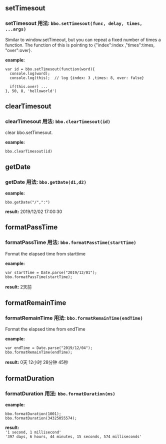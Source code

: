 ## setTimesout 
### setTimesout 用法:  `bbo.setTimesout(func, delay, times, ...args)`
Similar to window.setTimeout, but you can repeat a fixed number of times a function. The function of this is pointing to {"index":index ,"times":times, "over":over}.

**example:** 
```
var id = bbo.setTimesout(function(word){ 
  console.log(word); 
  console.log(this);  // log {index: 3 ,times: 8, over: false} 

  if(this.over) ... 
}, 50, 8, 'helloworld')
```


## clearTimesout 
### clearTimesout  用法:  `bbo.clearTimesout(id)`
clear bbo.setTimesout.

**example:** 
```
bbo.clearTimesout(id)
```


## getDate 
### getDate  用法:  `bbo.getDate(d1,d2)`

**example:** 
```
bbo.getDate("/",":")
```
**result:** 2019/12/02 17:00:30



## formatPassTime 
### formatPassTime  用法:  `bbo.formatPassTime(startTime)`
Format the elapsed time from starttime

**example:** 
```
var startTime = Date.parse("2019/12/01"); 
bbo.formatPassTime(startTime);
```
**result:** 2天前


## formatRemainTime 
### formatRemainTime  用法:  `bbo.formatRemainTime(endTime)`
Format the elapsed time from endTime

**example:** 
```
var endTime = Date.parse("2019/12/04"); 
bbo.formatRemainTime(endTime);
```
**result:** 0天 12小时 28分钟 45秒



## formatDuration 
### formatDuration  用法:  `bbo.formatDuration(ms)`

**example:** 
```
bbo.formatDuration(1001); 
bbo.formatDuration(34325055574); 
```
**result:**    
`'1 second, 1 millisecond'`      
`'397 days, 6 hours, 44 minutes, 15 seconds, 574 milliseconds'`